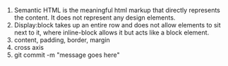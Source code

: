 1. Semantic HTML is the meaningful html markup that directly represents the content. It does not represent any design elements.
2. Display:block takes up an entire row and does not allow elements to sit next to it, where inline-block allows it but acts like a block element.
3. content, padding, border, margin
4. cross axis
5. git commit -m "message goes here"